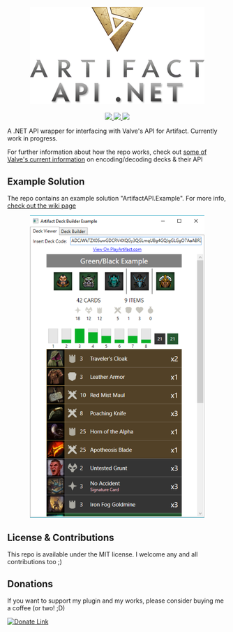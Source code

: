 <p align="center">
  <a href="">
    <img width=400 src="/repo_assets/artifactapiNETLogo.png">
  </a>
  
  <br/>
  <br/>

  <a href="https://twitter.com/_JShepherd">
    <img src="https://img.shields.io/badge/twitter-__JShepherd-blue.svg?style=flat-square.svg"/>
  </a>
  <a href="https://github.com/JoshLmao/ArtifactAPI.NET/wiki">
    <img src="https://img.shields.io/badge/documentation-wip-darkred.svg?style=flat-square.svg"/>
  </a>
  <a href="https://github.com/JoshLmao/ArtifactAPI.NET/releases">
    <img src="https://img.shields.io/badge/release-v0.1.01-brightgreen.svg?style=flat-square.svg"/>
  </a>
</p>

A .NET API wrapper for interfacing with Valve's API for Artifact. Currently work in progress.

For further information about how the repo works, check out [some of Valve's current information](https://github.com/ValveSoftware/ArtifactDeckCode/blob/master/README.md) on encoding/decoding decks & their API

## Example Solution

The repo contains an example solution "ArtifactAPI.Example". For more info, [check out the wiki page](https://github.com/JoshLmao/ArtifactAPI.NET/wiki/ArtifactAPI-Example)

<p align="center">
  <img width=400 src="/repo_assets/exampleProject_preview.png">
</p>

## License & Contributions

This repo is available under the MIT license. I welcome any and all contributions too ;)

## Donations

If you want to support my plugin and my works, please consider buying me a coffee (or two! ;D)

[![Donate Link](https://www.paypalobjects.com/en_US/i/btn/btn_donateCC_LG.gif)](https://paypal.me/ijoshlmao)
